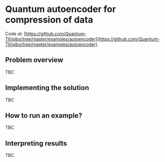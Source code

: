 # Quantum autoencoder for compression of data

Code at: [https://github.com/Quantum-TII/qibo/tree/master/examples/autoencoder](https://github.com/Quantum-TII/qibo/tree/master/examples/autoencoder).

## Problem overview

TBC

## Implementing the solution

TBC

## How to run an example?

TBC

## Interpreting results

TBC

